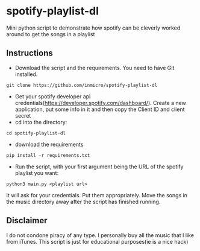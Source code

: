 # spotify-playlist-dl
Mini python script to demonstrate how spotify can be cleverly worked around to get the songs in a playlist

## Instructions
- Download the script and the requirements. You need to have Git installed.
```
git clone https://github.com/inmicro/spotify-playlist-dl
```
- Get your spotify developer api credentials(https://developer.spotify.com/dashboard/). Create a new application, put some info in it and then copy the Client ID and client secret
- cd into the directory:
```
cd spotify-playlist-dl
```
- download the requirements
```
pip install -r requirements.txt
```
- Run the script, with your first argument being the URL of the spotify playlist you want:
```
python3 main.py <playlist url>
```
It will ask for your credentials. Put them appropriately. Move the songs in the music directory away after the script has finished running.

## Disclaimer
I do not condone piracy of any type. I personally buy all the music that I like from iTunes. This script is just for educational purposes(ie is a nice hack)
